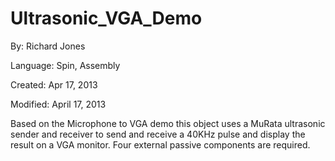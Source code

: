 # Ultrasonic_VGA_Demo

By: Richard Jones

Language: Spin, Assembly

Created: Apr 17, 2013

Modified: April 17, 2013

Based on the Microphone to VGA demo this object uses a MuRata ultrasonic sender and receiver to send and receive a 40KHz pulse and display the result on a VGA monitor. Four external passive components are required.
